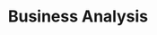 ---
title: "Business Analysis"
excerpt: "Business Analysis Report for Microstudio srl<br/>"
collection: portfolio
---